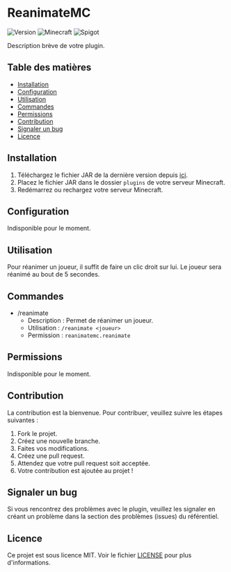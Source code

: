 # ReanimateMC

![Version](https://img.shields.io/badge/version-Alpha_1.0.2-brightgreen.svg)
![Minecraft](https://img.shields.io/badge/Minecraft-1.20.1-blue.svg)
![Spigot](https://img.shields.io/badge/Spigot-1.20.1-orange.svg)

Description brève de votre plugin.

## Table des matières

- [Installation](#installation)
- [Configuration](#configuration)
- [Utilisation](#utilisation)
- [Commandes](#commandes)
- [Permissions](#permissions)
- [Contribution](#contribution)
- [Signaler un bug](#signaler-un-bug)
- [Licence](#licence)

## Installation

1. Téléchargez le fichier JAR de la dernière version depuis [ici](lien_vers_votre_plugin.jar).
2. Placez le fichier JAR dans le dossier `plugins` de votre serveur Minecraft.
3. Redémarrez ou rechargez votre serveur Minecraft.

## Configuration

Indisponible pour le moment.
## Utilisation

Pour réanimer un joueur, il suffit de faire un clic droit sur lui. Le joueur sera réanimé au bout de 5 secondes.
## Commandes

- /reanimate
    - Description : Permet de réanimer un joueur.
    - Utilisation : `/reanimate <joueur>`
    - Permission : `reanimatemc.reanimate`

## Permissions

Indisponible pour le moment.

## Contribution

La contribution est la bienvenue. Pour contribuer, veuillez suivre les étapes suivantes :

1. Fork le projet.
2. Créez une nouvelle branche.
3. Faites vos modifications.
4. Créez une pull request.
5. Attendez que votre pull request soit acceptée.
6. Votre contribution est ajoutée au projet !

## Signaler un bug

Si vous rencontrez des problèmes avec le plugin, veuillez les signaler en créant un problème dans la section des problèmes (issues) du référentiel.

## Licence

Ce projet est sous licence MIT. Voir le fichier [LICENSE](LICENSE) pour plus d'informations.

